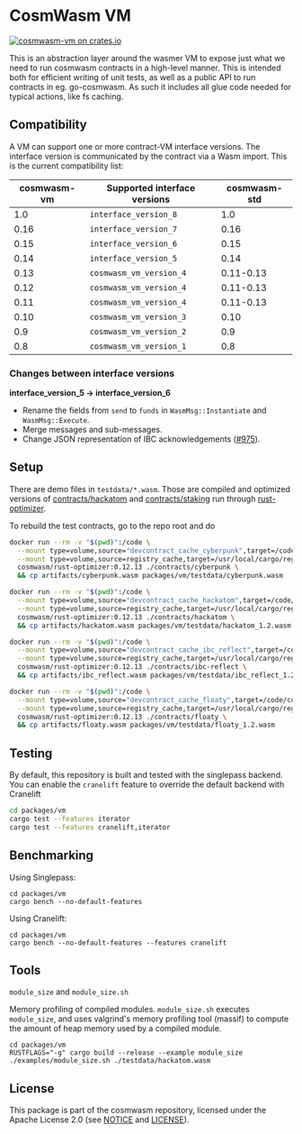 # CosmWasm VM

[![cosmwasm-vm on crates.io](https://img.shields.io/crates/v/cosmwasm-vm.svg)](https://crates.io/crates/cosmwasm-vm)

This is an abstraction layer around the wasmer VM to expose just what we need to
run cosmwasm contracts in a high-level manner. This is intended both for
efficient writing of unit tests, as well as a public API to run contracts in eg.
go-cosmwasm. As such it includes all glue code needed for typical actions, like
fs caching.

## Compatibility

A VM can support one or more contract-VM interface versions. The interface
version is communicated by the contract via a Wasm import. This is the current
compatibility list:

| cosmwasm-vm | Supported interface versions | cosmwasm-std |
| ----------- | ---------------------------- | ------------ |
| 1.0         | `interface_version_8`        | 1.0          |
| 0.16        | `interface_version_7`        | 0.16         |
| 0.15        | `interface_version_6`        | 0.15         |
| 0.14        | `interface_version_5`        | 0.14         |
| 0.13        | `cosmwasm_vm_version_4`      | 0.11-0.13    |
| 0.12        | `cosmwasm_vm_version_4`      | 0.11-0.13    |
| 0.11        | `cosmwasm_vm_version_4`      | 0.11-0.13    |
| 0.10        | `cosmwasm_vm_version_3`      | 0.10         |
| 0.9         | `cosmwasm_vm_version_2`      | 0.9          |
| 0.8         | `cosmwasm_vm_version_1`      | 0.8          |

### Changes between interface versions

**interface_version_5 -> interface_version_6**

- Rename the fields from `send` to `funds` in `WasmMsg::Instantiate` and
  `WasmMsg::Execute`.
- Merge messages and sub-messages.
- Change JSON representation of IBC acknowledgements ([#975]).

[#975]: https://github.com/CosmWasm/cosmwasm/pull/975

## Setup

There are demo files in `testdata/*.wasm`. Those are compiled and optimized
versions of
[contracts/hackatom](https://github.com/CosmWasm/cosmwasm/tree/main/contracts/hackatom)
and
[contracts/staking](https://github.com/CosmWasm/cosmwasm/tree/main/contracts/staking)
run through [rust-optimizer](https://github.com/CosmWasm/rust-optimizer).

To rebuild the test contracts, go to the repo root and do

```sh
docker run --rm -v "$(pwd)":/code \
  --mount type=volume,source="devcontract_cache_cyberpunk",target=/code/contracts/cyberpunk/target \
  --mount type=volume,source=registry_cache,target=/usr/local/cargo/registry \
  cosmwasm/rust-optimizer:0.12.13 ./contracts/cyberpunk \
  && cp artifacts/cyberpunk.wasm packages/vm/testdata/cyberpunk.wasm

docker run --rm -v "$(pwd)":/code \
  --mount type=volume,source="devcontract_cache_hackatom",target=/code/contracts/hackatom/target \
  --mount type=volume,source=registry_cache,target=/usr/local/cargo/registry \
  cosmwasm/rust-optimizer:0.12.13 ./contracts/hackatom \
  && cp artifacts/hackatom.wasm packages/vm/testdata/hackatom_1.2.wasm

docker run --rm -v "$(pwd)":/code \
  --mount type=volume,source="devcontract_cache_ibc_reflect",target=/code/contracts/ibc-reflect/target \
  --mount type=volume,source=registry_cache,target=/usr/local/cargo/registry \
  cosmwasm/rust-optimizer:0.12.13 ./contracts/ibc-reflect \
  && cp artifacts/ibc_reflect.wasm packages/vm/testdata/ibc_reflect_1.2.wasm

docker run --rm -v "$(pwd)":/code \
  --mount type=volume,source="devcontract_cache_floaty",target=/code/contracts/floaty/target \
  --mount type=volume,source=registry_cache,target=/usr/local/cargo/registry \
  cosmwasm/rust-optimizer:0.12.13 ./contracts/floaty \
  && cp artifacts/floaty.wasm packages/vm/testdata/floaty_1.2.wasm
```

## Testing

By default, this repository is built and tested with the singlepass backend. You
can enable the `cranelift` feature to override the default backend with
Cranelift

```sh
cd packages/vm
cargo test --features iterator
cargo test --features cranelift,iterator
```

## Benchmarking

Using Singlepass:

```
cd packages/vm
cargo bench --no-default-features
```

Using Cranelift:

```
cd packages/vm
cargo bench --no-default-features --features cranelift
```

## Tools

`module_size` and `module_size.sh`

Memory profiling of compiled modules. `module_size.sh` executes `module_size`,
and uses valgrind's memory profiling tool (massif) to compute the amount of heap
memory used by a compiled module.

```
cd packages/vm
RUSTFLAGS="-g" cargo build --release --example module_size
./examples/module_size.sh ./testdata/hackatom.wasm
```

## License

This package is part of the cosmwasm repository, licensed under the Apache
License 2.0 (see [NOTICE](https://github.com/CosmWasm/cosmwasm/blob/main/NOTICE)
and [LICENSE](https://github.com/CosmWasm/cosmwasm/blob/main/LICENSE)).
